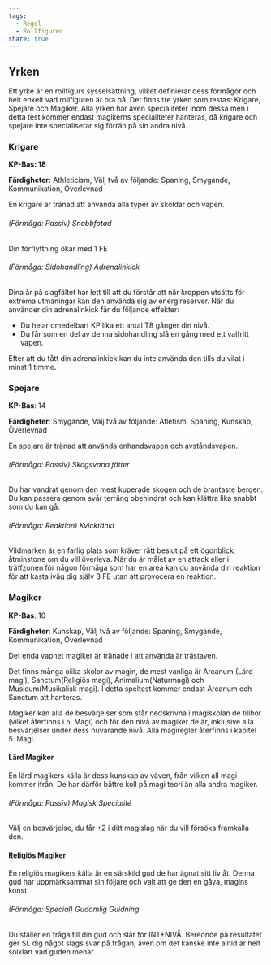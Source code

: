 ```yaml
---
tags:
  - Regel
  - Rollfiguren
share: true
---
```

## Yrken  

Ett yrke är en rollfigurs sysselsättning, vilket definierar dess förmågor och helt enkelt vad rollfiguren är bra på. Det finns tre yrken som testas: Krigare, Spejare och Magiker. Alla yrken har även specialiteter inom dessa men i detta test kommer endast magikerns specialiteter hanteras, då krigare och spejare inte specialiserar sig förrän på sin andra nivå. 

### Krigare
**KP-Bas: 18**

**Färdigheter:** Athleticism, Välj två av följande: Spaning, Smygande, Kommunikation, Överlevnad

En krigare är tränad att använda alla typer av sköldar och vapen. 

###### (Förmåga: Passiv) Snabbfotad
Din förflyttning ökar med 1 FE

###### (Förmåga: Sidohandling) Adrenalinkick 
Dina år på slagfältet har lett till att du förstår att när kroppen utsätts för extrema utmaningar kan den använda sig av energireserver. När du använder din adrenalinkick får du följande effekter:
- Du helar omedelbart KP lika ett antal T8 gånger din nivå.
- Du får som en del av denna sidohandling slå en gång med ett valfritt vapen.

Efter att du fått din adrenalinkick kan du inte använda den tills du vilat i minst 1 timme.

### Spejare
**KP-Bas**: 14

**Färdigheter**: Smygande, Välj två av följande: Atletism, Spaning, Kunskap, Överlevnad

En spejare är tränad att använda enhandsvapen och avståndsvapen.

###### (Förmåga: Passiv) Skogsvana fötter
Du har vandrat genom den mest kuperade skogen och de brantaste bergen. Du kan passera genom svår terräng obehindrat och kan klättra lika snabbt som du kan gå.

###### (Förmåga: Reaktion) Kvicktänkt
Vildmarken är en farlig plats som kräver rätt beslut på ett ögonblick, åtminstone om du vill överleva. När du är målet av en attack eller i träffzonen för någon förmåga som har en area kan du använda din reaktion för att kasta iväg dig själv 3 FE utan att provocera en reaktion. 

### Magiker
**KP-Bas**: 10

**Färdigheter**: Kunskap, Välj två av följande: Spaning, Smygande, Kommunikation, Överlevnad

Det enda vapnet magiker är tränade i att använda är trästaven. 

Det finns många olika skolor av magin, de mest vanliga är Arcanum (Lärd magi), Sanctum(Religiös magi), Animalium(Naturmagi) och Musicum(Musikalisk magi). I detta speltest kommer endast Arcanum och Sanctum att hanteras. 

Magiker kan alla de besvärjelser som står nedskrivna i magiskolan de tillhör (vilket återfinns i 5. Magi) och för den nivå av magiker de är, inklusive alla besvärjelser under dess nuvarande nivå. Alla magiregler återfinns i kapitel 5. Magi. 

#### Lärd Magiker

En lärd magikers källa är dess kunskap av väven, från vilken all magi kommer ifrån. De har därför bättre koll på magi teori än alla andra magiker.

###### (Förmåga: Passiv) Magisk Specialité
Välj en besvärjelse, du får +2 i ditt magislag när du vill försöka framkalla den.

#### Religiös Magiker
En religiös magikers källa är en särskild gud de har ägnat sitt liv åt. Denna gud har uppmärksammat sin följare och valt att ge den en gåva, magins konst.

###### (Förmåga: Special) Gudomlig Guidning
Du ställer en fråga till din gud och slår för INT+NIVÅ. Bereonde på resultatet ger SL dig något slags svar på frågan, även om det kanske inte alltid är helt solklart vad guden menar.